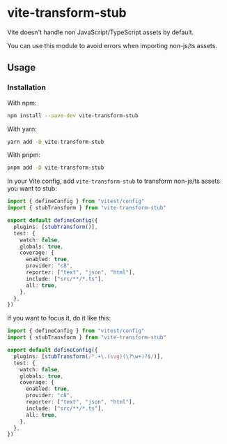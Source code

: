 # vite-transform-stub

Vite doesn't handle non JavaScript/TypeScript assets by default.

You can use this module to avoid errors when importing non-js/ts assets.

## Usage

### Installation

With npm:

```bash
npm install --save-dev vite-transform-stub
```

With yarn:

```bash
yarn add -D vite-transform-stub
```

With pnpm:

```bash
pnpm add -D vite-transform-stub
```

In your Vite config, add `vite-transform-stub` to transform non-js/ts assets you want to stub:

```ts
import { defineConfig } from "vitest/config"
import { stubTransform } from "vite-transform-stub"

export default defineConfig({
  plugins: [stubTransform()],
  test: {
    watch: false,
    globals: true,
    coverage: {
      enabled: true,
      provider: "c8",
      reporter: ["text", "json", "html"],
      include: ["src/**/*.ts"],
      all: true,
    },
  },
})
```

If you want to focus it, do it like this:

```ts
import { defineConfig } from "vitest/config"
import { stubTransform } from "vite-transform-stub"

export default defineConfig({
  plugins: [stubTransform(/^.+\.(svg)(\?\w+)?$/)],
  test: {
    watch: false,
    globals: true,
    coverage: {
      enabled: true,
      provider: "c8",
      reporter: ["text", "json", "html"],
      include: ["src/**/*.ts"],
      all: true,
    },
  },
})
```
